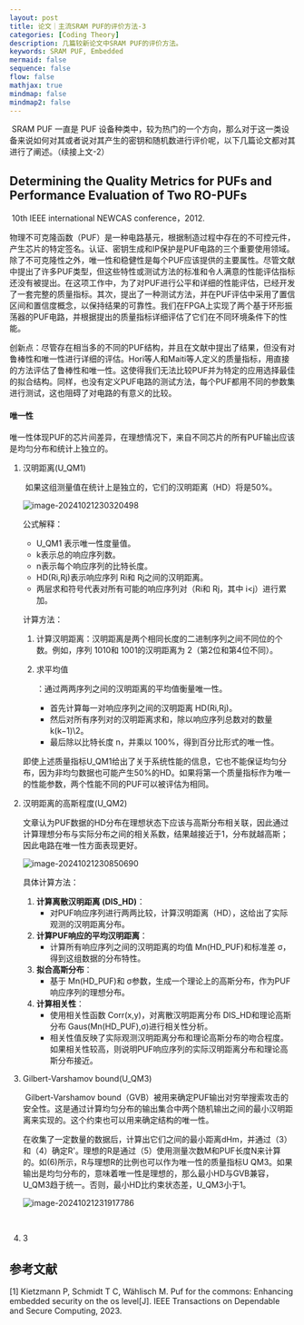 ```yaml
---
layout: post
title: 论文｜主流SRAM PUF的评价方法-3
categories: [Coding Theory]
description: 几篇较新论文中SRAM PUF的评价方法。
keywords: SRAM PUF, Embedded
mermaid: false
sequence: false
flow: false
mathjax: true
mindmap: false
mindmap2: false
---
```


​	SRAM PUF 一直是 PUF 设备种类中，较为热门的一个方向，那么对于这一类设备来说如何对其或者说对其产生的密钥和随机数进行评价呢，以下几篇论文都对其进行了阐述。（续接上文-2）

## Determining the Quality Metrics for PUFs and Performance Evaluation of Two RO-PUFs

​	10th IEEE international NEWCAS conference，2012.	

​	物理不可克隆函数（PUF）是一种电路基元，根据制造过程中存在的不可控元件，产生芯片的特定签名。认证、密钥生成和IP保护是PUF电路的三个重要使用领域。除了不可克隆性之外，唯一性和稳健性是每个PUF应该提供的主要属性。尽管文献中提出了许多PUF类型，但这些特性或测试方法的标准和令人满意的性能评估指标还没有被提出。在这项工作中，为了对PUF进行公平和详细的性能评估，已经开发了一套完整的质量指标。其次，提出了一种测试方法，并在PUF评估中采用了置信区间和置信度概念，以保持结果的可靠性。我们在FPGA上实现了两个基于环形振荡器的PUF电路，并根据提出的质量指标详细评估了它们在不同环境条件下的性能。

​	创新点：尽管存在相当多的不同的PUF结构，并且在文献中提出了结果，但没有对鲁棒性和唯一性进行详细的评估。Hori等人和Maiti等人定义的质量指标，用直接的方法评估了鲁棒性和唯一性。这使得我们无法比较PUF并为特定的应用选择最佳的拟合结构。同样，也没有定义PUF电路的测试方法，每个PUF都用不同的参数集进行测试，这也阻碍了对电路的有意义的比较。

#### 唯一性

​	唯一性体现PUF的芯片间差异，在理想情况下，来自不同芯片的所有PUF输出应该是均匀分布和统计上独立的。

1. 汉明距离(U_QM1)

   ​	如果这组测量值在统计上是独立的，它们的汉明距离（HD）将是50%。

   ![image-20241021230320498](D:\Jobs\xiangxu05.github.io\_posts\2024-10-21-SRAM-PUF-Measurement-3.assets\image-20241021230320498.png)

   公式解释：

   - U_QM1 表示唯一性度量值。
   - k表示总的响应序列数。
   - n表示每个响应序列的比特长度。
   - HD(Ri,Rj)表示响应序列 Ri和 Rj之间的汉明距离。
   - 两层求和符号代表对所有可能的响应序列对（Ri和 Rj，其中 i<j）进行累加。

   计算方法：

   1. 计算汉明距离：汉明距离是两个相同长度的二进制序列之间不同位的个数。例如，序列 1010和 1001的汉明距离为 2（第2位和第4位不同）。

   2. 求平均值

      ：通过两两序列之间的汉明距离的平均值衡量唯一性。

      - 首先计算每一对响应序列之间的汉明距离 HD(Ri,Rj)。
      - 然后对所有序列对的汉明距离求和，除以响应序列总数对的数量 k(k−1)\2。
      - 最后除以比特长度 n，并乘以 100%，得到百分比形式的唯一性。

   ​	即使上述质量指标U_QM1给出了关于系统性能的信息，它也不能保证均匀分布，因为非均匀数据也可能产生50%的HD。如果将第一个质量指标作为唯一的性能参数，两个性能不同的PUF可以被评估为相同。

2. 汉明距离的高斯程度(U_QM2)

   ​	文章认为PUF数据的HD分布在理想状态下应该与高斯分布相关联，因此通过计算理想分布与实际分布之间的相关系数，结果越接近于1，分布就越高斯；因此电路在唯一性方面表现更好。

   ![image-20241021230850690](D:\Jobs\xiangxu05.github.io\_posts\2024-10-21-SRAM-PUF-Measurement-3.assets\image-20241021230850690.png)

   具体计算方法：

   1. **计算离散汉明距离 (DIS_HD)**：
      - 对PUF响应序列进行两两比较，计算汉明距离（HD），这给出了实际观测的汉明距离分布。
   2. **计算PUF响应的平均汉明距离**：
      - 计算所有响应序列之间的汉明距离的均值 Mn(HD_PUF)和标准差 σ，得到这组数据的分布特性。
   3. **拟合高斯分布**：
      - 基于 Mn(HD_PUF)和 σ参数，生成一个理论上的高斯分布，作为PUF响应序列的理想分布。
   4. **计算相关性**：
      - 使用相关性函数 Corr(x,y)，对离散汉明距离分布 DIS_HD和理论高斯分布 Gaus(Mn(HD_PUF),σ)进行相关性分析。
      - 相关性值反映了实际观测汉明距离分布和理论高斯分布的吻合程度。如果相关性较高，则说明PUF响应序列的实际汉明距离分布和理论高斯分布接近。

3. Gilbert-Varshamov  bound(U_QM3)

   ​	Gilbert-Varshamov bound（GVB）被用来确定PUF输出对穷举搜索攻击的安全性。这是通过计算均匀分布的输出集合中两个随机输出之间的最小汉明距离来实现的。这个约束也可以用来确定结构的唯一性。

   ​	在收集了一定数量的数据后，计算出它们之间的最小距离dHm，并通过（3）和（4）确定R'。理想的R是通过（5）使用测量次数M和PUF长度N来计算的。如(6)所示，R与理想R的比例也可以作为唯一性的质量指标U QM3。如果输出是均匀分布的，意味着唯一性是理想的，那么最小HD与GVB兼容，U_QM3趋于统一。否则，最小HD比约束状态差，U_QM3小于1。

   ![image-20241021231917786](D:\Jobs\xiangxu05.github.io\_posts\2024-10-21-SRAM-PUF-Measurement-3.assets\image-20241021231917786.png)

   ​	

4. 3

## 参考文献

[1] Kietzmann P, Schmidt T C, Wählisch M. Puf for the commons: Enhancing embedded security on the os level[J]. IEEE Transactions on Dependable and Secure Computing, 2023.
